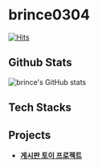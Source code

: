 # brince0304
[![Hits](https://hits.seeyoufarm.com/api/count/incr/badge.svg?url=https%3A%2F%2Fgithub.com%2Fbrince0304&count_bg=%2379C83D&title_bg=%23555555&icon=&icon_color=%23E7E7E7&title=hits&edge_flat=false)](https://hits.seeyoufarm.com)

## Github Stats
![brince's GitHub stats](https://github-readme-stats.vercel.app/api?username=brince0304&show_icons=true&theme=radical)

## Tech Stacks


## Projects
* **[게시판 토이 프로젝트](https://github.com/brince0304/toy-board-project)**
